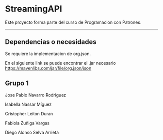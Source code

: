 # StreamingAPI

Este proyecto forma parte del curso de Programacion con Patrones.

---
## Dependencias o necesidades

Se requiere la implementacion de org.json.

En el siguiente link se puede encontrar el .jar necesario
https://mavenlibs.com/jar/file/org.json/json

## Grupo 1

Jose Pablo Navarro Rodriguez

Isabella Nassar Míguez

Cristopher Leiton Duran

Fabiola Zuñiga Vargas

Diego Alonso Selva Arrieta